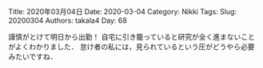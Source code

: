 ﻿Title: 2020年03月04日
Date: 2020-03-04
Category: Nikki
Tags: 
Slug: 20200304
Authors: takala4
Day: 68



謹慎がとけて明日から出勤！
自宅に引き籠っていると研究が全く進まないことがよくわかりました．
怠け者の私には，見られているという圧がどうやら必要みたいですね．

